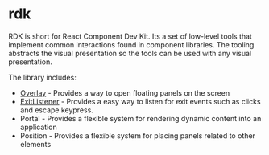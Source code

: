 # rdk
RDK is short for React Component Dev Kit. Its a set of low-level tools that implement
common interactions found in component libraries. The tooling abstracts the visual
presentation so the tools can be used with any visual presentation.

The library includes:

- [Overlay](src/Overlay/README.md) - Provides a way to open floating panels on the screen
- [ExitListener](src/ExitListener/README.md) - Provides a easy way to listen for exit events such as clicks and escape keypress.
- Portal - Provides a flexible system for rendering dynamic content into an application
- Position - Provides a flexible system for placing panels related to other elements
